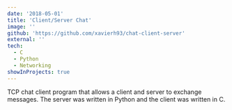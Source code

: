 ```yaml
---
date: '2018-05-01'
title: 'Client/Server Chat'
image: ''
github: 'https://github.com/xavierh93/chat-client-server'
external: ''
tech:
  - C
  - Python
  - Networking
showInProjects: true
---
```


TCP chat client program that allows a client and server to exchange messages. The server was written in Python and the client was written in C.
